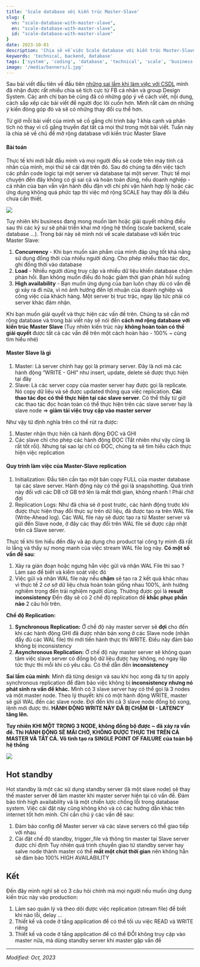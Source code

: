 ```yaml
---
title: 'Scale database với kiến trúc Master-Slave'
slug: {
  vn: "scale-database-with-master-slave",
  en: "scale-database-with-master-slave",
  id: "scale-database-with-master-slave"
}
date: 2023-10-01
description: 'Chia sẻ về việc Scale database với kiến trúc Master-Slave'
keywords: 'technical, backend, database'
tags: ['system', 'coding', 'database', 'technical', 'scale', 'business growth']
image: '/media/banners/1.jpg'
---
```


Sau bài viết đầu tiên về đầu tiên [những sai lầm khi làm việc với CSDL](https://nmdan.com/blog/mistake-with-database-1) mình đã nhận được rất nhiều chia sẻ tích cực từ FB cá nhân và group Design System. Các anh chị bạn bè cũng đã có những góp ý về cách viết, nội dung, cách sắp xếp các bài viết để người đọc lôi cuốn hơn. Mình rất cảm ơn những ý kiến đóng góp đó và sẽ có những thay đổi cụ thể hơn.

Từ giờ mỗi bài viết của mình sẽ cố gắng chỉ trình bày 1 khía cạnh và phân tích nó thay vì cố gắng truyền đạt tất cả mọi thứ trong một bài viết. Tuần này là chia sẻ về chủ đề mở rộng database với kiến trúc Master Slave

#### Bài toán

Thực tế khi mới bắt đầu mình và mọi người đều sẽ code trên máy tính cá nhân của mình, mọi thứ sẽ cài đặt trên đó. Sau đó chúng ta đến việc tách các phần code logic tại một server và database tại một server.
Thực tế mọi chuyện đến đây không có gì sai cả và hoàn toán đúng, nếu doanh nghiệp - cá nhân của bạn vẫn vận hành đều đặn với chi phí vận hành hợp lý hoặc các ứng dụng không quá phức tạp thì việc mở rộng SCALE hay thay đổi là điều chưa cần thiết.

![](/media/blog/scale-database-with-master-slave/simple.png)

Tuy nhiên khi business đang mong muốn làm hoặc giải quyết những điều sau thì các kỹ sư sẽ phải triển khai mở rộng hệ thống (scale backend, scale database …). Trong bài này sẽ mình nói về scale database với kiến trúc Master Slave:

1. **Concurrency** - Khi bạn muốn sản phẩm của mình đáp ứng tốt khả năng sử dụng đồng thời của nhiều người dùng. Cho phép nhiều thao tác đọc, ghi đồng thời vào database
2. **Load** - Nhiều người dùng truy cập và nhiều dữ liệu khiến database chậm phản hồi. Bạn không muốn điều đó hoặc giảm thời gian phản hồi xuống
3. **High availability** - Bạn muốn ứng dụng của bạn luôn chạy dù có vấn đề gì xảy ra đi nữa, vì nó ảnh hưởng đến lợi nhuận của doanh nghiệp và công việc của khách hàng. Một server bị trục trặc, ngay lập tức phải có server khác đảm nhận.

Khi bạn muốn giải quyết và thực hiện các vấn đề trên. Chúng ta sẽ cần mở rộng database và trong bài viết này sẽ nói đến **cách mở rộng database với kiến trúc Master Slave** (Tuy nhiên kiến trúc này **không hoàn toàn có thể giải quyết** được tất cả các vấn đề trên một cách hoàn hảo - 100% ~ cùng tìm hiểu nhé)

#### Master Slave là gì

1. Master: Là server chính hay gọi là primary server. Đây là nơi mà các hành động “WRITE - GHI” như insert, update, delete sẽ được thực hiện tại đây
2. Slave: Là các server copy của master server hay được gọi là replicate. Nó copy dữ liệu và sẽ được updated thông qua việc replication. **Các thao tác đọc có thể thực hiện tại các slave server**. Có thể thấy từ giờ các thao tác đọc hoàn toàn có thể thực hiện trên các slave server hay là slave node ⇒ **giảm tải việc truy cập vào master server**

Như vậy từ định nghĩa trên có thể rút ra được:
1. Master nhận thực hiện cả hành động ĐỌC và GHI
2. Các slave chỉ cho phép các hành động ĐỌC (Tất nhiên như vậy cũng là rất tốt rồi). Nhưng tại sao lại chỉ có ĐỌC, chúng ta sẽ tìm hiểu cách thực hiện việc replication

#### Quy trình làm việc của Master-Slave replication

1. Initialization: Đầu tiên cần tạo một bản copy FULL của master database tại các slave server. Hành động này có thể gọi là snapshotting. Quá trình này đối với các DB cỡ GB trở lên là mất thời gian, không nhanh ! Phải chờ đợi
2. Replication Logs: Như đã chia sẻ ở post trước, các hành động trước khi được thực hiện thay đổi thực sự trên dữ liệu, đã được tạo ra trên WAL file (Write-Ahead log).
    Các WAL file này sẽ được tạo ra từ Master server và gửi đến Slave node, ở đây các thay đổi trên WAL file sẽ được cập nhật trên cả Slave server.

Thực tế khi tìm hiểu đến đây và áp dụng cho product tại công ty mình đã rất lo lắng và thấy sự mong manh của việc stream WAL file log này. **Có một số vấn đề sau**:

1. Xảy ra gián đoạn hoặc ngưng hẳn việc gửi và nhận WAL File thì sao ? Làm sao để biết và kiểm soát việc đó
2. Việc gửi và nhận WAL file này nếu **chậm** sẽ tạo ra 2 kết quả khác nhau vì thực tế 2 cơ sở dữ  liệu chưa hoàn toàn giống nhau 100%, ảnh hưởng nghiêm trọng đến trải nghiệm người dùng. Thường được gọi là **result inconsistency**
Đến đây sẽ có 2 chế độ replication để **khắc phục phần nào** 2 câu hỏi trên.

**Chế độ Replication:**

1. **Synchronous Replication:** Ở chế độ này master server sẽ **đợi** cho đến khi các hành động GHI  đã được nhân bản xong ở các Slave node (nhận đầy đủ các WAL file) thì mới tiến hành thực thi WRITE. Điều này đảm bảo không bị inconsistency
2. **Asynchronous Replication:** Ở chế độ này master server sẽ không quan tâm việc slave server có đồng bộ dữ liệu được hay không, nó ngay lập tức thực thi mỗi khi có yêu cầu. Có thể dẫn đến **inconsistency**

**Sai lầm của mình**: Mình đã từng design và sau khi học xong đã tự tin apply synchronous replication để đảm bảo việc không bị **inconsistency nhưng nó phát sinh ra vấn đề khác.**
Mình có 3 slave server hay có thể gọi là 3 nodes và một master node. Theo lý thuyết: khi có một hành động WRITE, master sẽ gửi WAL đến các slave node. Đợi đến khi cả 3 slave node đồng bộ xong, lệnh mới được thi. **HÀNH ĐỘNG WRITE NÀY ĐÃ BỊ CHẬM ĐI - LATENCY tăng lên.**

**Tuy nhiên KHI MỘT TRONG 3 NODE, không đồng bộ được ~ đã xảy ra vấn đề. Thì HÀNH ĐỘNG SẼ MÃI CHỜ, KHÔNG ĐƯỢC THỰC THI TRÊN CẢ MASTER VÀ TẤT CẢ. Vô tình tạo ra SINGLE POINT OF FAILURE của toàn bộ hệ thống**

![](/media/blog/scale-database-with-master-slave/dif.png)


## Hot standby

Hot standby là một các sử dụng standby server (là một slave node) sẽ thay thế master server để làm master khi master server hiện tại có vấn đề. Đảm bảo tính high availability và là một chiến lược chống lỗi trong database system.
Việc cài đặt này cũng không khó và có các hướng dẫn khác trên internet tốt hơn mình. Chỉ cần chú ý các vấn đề sau:

1. Đảm bảo config để Master server và các slave servers có thể giao tiếp với nhau
2. Cài đặt chế độ standby, trigger_file và thông tin master tại Slave server được chỉ định
Tuy nhiên quá trình chuyển giao từ standby server hay salve node thành master có thể **mất một chút thời gian** nên không hẳn sẽ đảm bảo 100% HIGH AVAILABILITY

## Kết
Đến đây mình nghĩ sẽ có 3 câu hỏi chính mà mọi người nếu muốn ứng dụng kiến trúc này vào production:
1. Làm sao quản lý và theo dõi được việc replication (stream file) để biết khi nào lỗi, delay …
2. Thiết kế và code ở tầng application để có thể tối ưu việc READ và WRITE riêng
3. Thiết kế và code ở tầng application để có thể ĐỔI không truy cập vào master nữa, mà dùng standby server khi master gặp vấn đề

---

*Modified: Oct, 2023*
